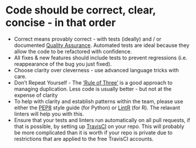 # Code should be correct, clear, concise - in that order
* Correct means provably correct - with tests (ideally) and / or documented [Quality Assurance](quality_assurance.md).  Automated tests are ideal because they allow the code to be refactored with confidence.
* All fixes & new features should include tests to prevent regressions (i.e. reappearance of the bug you just fixed).
* Choose clarity over cleverness - use advanced language tricks with care.
* Don’t Repeat Yourself - The [‘Rule of Three’](https://en.wikipedia.org/wiki/Rule_of_three_(computer_programming)) is a good approach to managing duplication. Less code is usually better - but not at the expense of clarity
* To help with clarity and establish patterns within the team, please use either the [PEP8](https://pypi.python.org/pypi/pep8) style guide (for Python) or [LintR](https://github.com/jimhester/lintr) (for R).  The relavant linters will help you with this.
* Ensure that your tests and linters run automatically on all pull requests, if that is possible, by setting up [TravisCI](https://travis-ci.org/) on your repo.  This will probably be more complicated than it is worth if your repo is private due to restrictions that are applied to the free TravisCI accounts.
